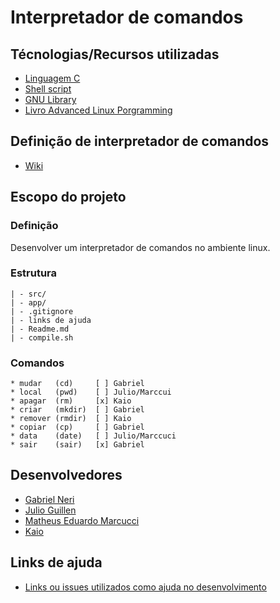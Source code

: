 # Interpretador de comandos

## Técnologias/Recursos utilizadas
- [Linguagem C](https://pt.wikipedia.org/wiki/C_(linguagem_de_programa%C3%A7%C3%A3o))
- [Shell script](https://www.devmedia.com.br/introducao-ao-shell-script-no-linux/25778)
- [GNU Library](http://www.gnu.org/software/libc/manual/html_node/index.html)
- [Livro Advanced Linux Porgramming](http://docs.linux.cz/programming/other/ALP/advanced-linux-programming.pdf)

## Definição de interpretador de comandos
- [Wiki](https://pt.wikipedia.org/wiki/Interpretador_de_comandos)

## Escopo do projeto

  ### Definição
  Desenvolver um interpretador de comandos no ambiente linux.

  ### Estrutura
    | - src/
    | - app/
    | - .gitignore
    | - links de ajuda
    | - Readme.md
    | - compile.sh

  ### Comandos
    * mudar   (cd)     [ ] Gabriel
    * local   (pwd)    [ ] Julio/Marccui  
    * apagar  (rm)     [x] Kaio
    * criar   (mkdir)  [ ] Gabriel
    * remover (rmdir)  [ ] Kaio
    * copiar  (cp)     [ ] Gabriel
    * data    (date)   [ ] Julio/Marccuci
    * sair    (sair)   [x] Gabriel

## Desenvolvedores
 - [Gabriel Neri](https://www.linkedin.com/in/nerigabriel/)
 - [Julio Guillen]()
 - [Matheus Eduardo Marcucci]()
 - [Kaio]()

## Links de ajuda
 - [Links ou issues utilizados como ajuda no desenvolvimento](https://github.com/neriGabriel/interpretador_de_comandos/blob/master/Links%20de%20ajuda.md)
